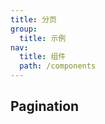```yaml
---
title: 分页
group:
  title: 示例
nav:
  title: 组件
  path: /components
---
```


## Pagination

<code src="../demos/pagination.tsx" />
